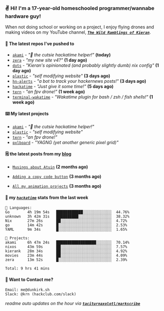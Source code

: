 ### ✌️ Hi! I'm a 17-year-old homeschooled programmer/wannabe hardware guy!

When not doing school or working on a project, I enjoy flying drones and making videos on my YouTube channel, [**_`The Wild Ramblings of Kieran`_**](https://youtube.com/@kieran.rambles).

#### 👷 The latest repos I've pushed to

- [`akami`](https://github.com/taciturnaxolotl/akami) - _"🌷 the cutsie hackatime helper!"_ **(today)**
- [`zera`](https://github.com/taciturnaxolotl/zera) - _"my new site v4?"_ **(1 day ago)**
- [`dots`](https://github.com/taciturnaxolotl/dots) - _"Kieran's opinionated (and probably slightly dumb) nix config"_ **(1 day ago)**
- [`plastic`](https://github.com/taciturnaxolotl/plastic) - _"self modifying website"_ **(3 days ago)**
- [`hn-alerts`](https://github.com/taciturnaxolotl/hn-alerts) - _"a bot to track your hackernews posts!"_ **(3 days ago)**
- [`hackatime`](https://github.com/hackclub/hackatime) - _"Just give it some time!"_ **(5 days ago)**
- [`tern`](https://github.com/taciturnaxolotl/tern) - _"an fpv drone!"_ **(1 week ago)**
- [`terminal-wakatime`](https://github.com/hackclub/terminal-wakatime) - _"Wakatime plugin for bash / zsh / fish shells!"_ **(1 week ago)**

#### ⌨️ My latest projects

- [`akami`](https://github.com/taciturnaxolotl/akami) - _"🌷 the cutsie hackatime helper!"_
- [`plastic`](https://github.com/taciturnaxolotl/plastic) - _"self modifying website"_
- [`tern`](https://github.com/taciturnaxolotl/tern) - _"an fpv drone!"_
- [`pxlboard`](https://github.com/taciturnaxolotl/pxlboard) - _"YAGNG (yet another generic pixel grid)"_

#### 🗒️ the latest posts from my [blog](https://dunkirk.sh)

- [`Musings about Atuin`](https://dunkirk.sh/blog/atuin/) **(2 months ago)**

- [`Adding a copy code button`](https://dunkirk.sh/blog/adding-a-copy-button/) **(3 months ago)**

- [`All my animation projects`](https://dunkirk.sh/blog/my-animations/) **(3 months ago)**



#### 📡 my [_`hackatime`_](https://waka.hackclub.com) stats from the last week

```text
💾 Languages:
Go        4h 19m 54s   ████████████░░░░░░░░░░░░░  44.76%
unknown   3h 42m 31s   ██████████░░░░░░░░░░░░░░░  38.32%
Nix       27m 26s      ██░░░░░░░░░░░░░░░░░░░░░░░  4.72%
go        14m 42s      █░░░░░░░░░░░░░░░░░░░░░░░░  2.53%
YAML      9m 34s       █░░░░░░░░░░░░░░░░░░░░░░░░  1.65%

💼 Projects:
akami     6h 47m 24s   ██████████████████░░░░░░░  70.14%
nixos     43m 59s      ██░░░░░░░░░░░░░░░░░░░░░░░  7.57%
kierank   28m 34s      ██░░░░░░░░░░░░░░░░░░░░░░░  4.92%
movies    23m 44s      ██░░░░░░░░░░░░░░░░░░░░░░░  4.09%
zera      13m 52s      █░░░░░░░░░░░░░░░░░░░░░░░░  2.39%

Total: 9 hrs 41 mins
```

#### 📮 Want to Contact me?

```text
Email: me@dunkirk.sh
Slack: @krn (hackclub.com/slack)
```

_readme auto updates on the hour via [**`taciturnaxolotl/markscribe`**](https://github.com/taciturnaxolotl/markscribe)_
